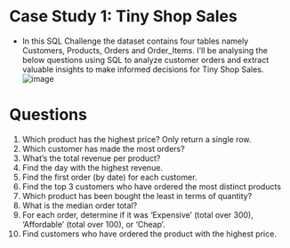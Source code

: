 
# Case Study 1: Tiny Shop Sales

* In this SQL Challenge the dataset contains four tables namely Customers, Products, Orders and Order_Items.
  I'll be analysing the below questions using SQL to analyze customer orders and extract valuable insights to make informed decisions for     Tiny Shop Sales.
  ![image](https://github.com/Sreecharan9/SQL-Challenges/assets/118627524/7df5d89b-8e96-432f-aad6-6a0c540164c5)

# Questions
1) Which product has the highest price? Only return a single row.
2) Which customer has made the most orders?
3) What’s the total revenue per product?
4) Find the day with the highest revenue.
5) Find the first order (by date) for each customer.
6) Find the top 3 customers who have ordered the most distinct products
7) Which product has been bought the least in terms of quantity?
8) What is the median order total?
9) For each order, determine if it was ‘Expensive’ (total over 300), ‘Affordable’ (total over 100), or ‘Cheap’.
10) Find customers who have ordered the product with the highest price.

